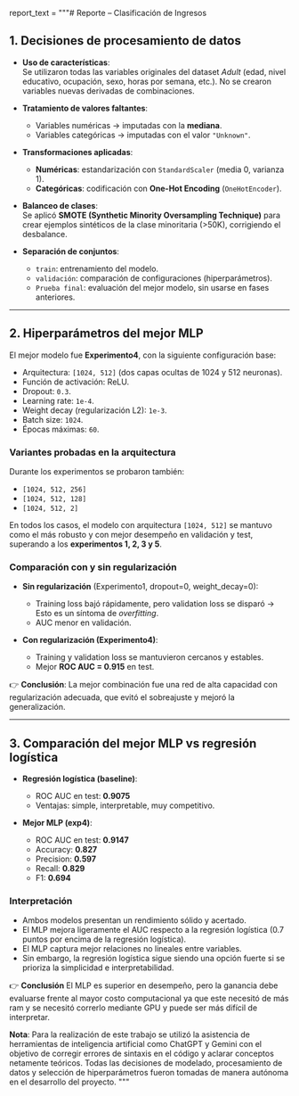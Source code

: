 report_text = """# Reporte – Clasificación de Ingresos

## 1. Decisiones de procesamiento de datos

- **Uso de características**:  
  Se utilizaron todas las variables originales del dataset *Adult* (edad, nivel educativo, ocupación, sexo, horas por semana, etc.). No se crearon variables nuevas derivadas de combinaciones.

- **Tratamiento de valores faltantes**:  
  - Variables numéricas → imputadas con la **mediana**.  
  - Variables categóricas → imputadas con el valor `"Unknown"`.  

- **Transformaciones aplicadas**:  
  - **Numéricas**: estandarización con `StandardScaler` (media 0, varianza 1).  
  - **Categóricas**: codificación con **One-Hot Encoding** (`OneHotEncoder`).  

- **Balanceo de clases**:  
  Se aplicó **SMOTE (Synthetic Minority Oversampling Technique)** para crear ejemplos sintéticos de la clase minoritaria (>50K), corrigiendo el desbalance.

- **Separación de conjuntos**:  
  - `train`: entrenamiento del modelo.  
  - `validación`: comparación de configuraciones (hiperparámetros).  
  - `Prueba final`: evaluación del mejor modelo, sin usarse en fases anteriores.

---

## 2. Hiperparámetros del mejor MLP

El mejor modelo fue **Experimento4**, con la siguiente configuración base:

- Arquitectura: `[1024, 512]` (dos capas ocultas de 1024 y 512 neuronas).  
- Función de activación: ReLU.  
- Dropout: `0.3`.  
- Learning rate: `1e-4`.  
- Weight decay (regularización L2): `1e-3`.  
- Batch size: `1024`.  
- Épocas máximas: `60`.  

### Variantes probadas en la arquitectura
Durante los experimentos se probaron también:
- `[1024, 512, 256]`  
- `[1024, 512, 128]`  
- `[1024, 512, 2]`  

En todos los casos, el modelo con arquitectura `[1024, 512]` se mantuvo como el más robusto y con mejor desempeño en validación y test, superando a los **experimentos 1, 2, 3 y 5**.

### Comparación con y sin regularización
- **Sin regularización** (Experimento1, dropout=0, weight_decay=0):  
  - Training loss bajó rápidamente, pero validation loss se disparó → Esto es un síntoma de *overfitting*.  
  - AUC menor en validación.  

- **Con regularización (Experimento4)**:  
  - Training y validation loss se mantuvieron cercanos y estables.  
  - Mejor **ROC AUC = 0.915** en test.  

👉 **Conclusión**: La mejor combinación fue una red de alta capacidad con regularización adecuada, que evitó el sobreajuste y mejoró la generalización.

---

## 3. Comparación del mejor MLP vs regresión logística

- **Regresión logística (baseline)**:  
  - ROC AUC en test: **0.9075**  
  - Ventajas: simple, interpretable, muy competitivo.

- **Mejor MLP (exp4)**:  
  - ROC AUC en test: **0.9147**  
  - Accuracy: **0.827**  
  - Precision: **0.597**  
  - Recall: **0.829**  
  - F1: **0.694**  

### Interpretación
- Ambos modelos presentan un rendimiento sólido y acertado.  
- El MLP mejora ligeramente el AUC respecto a la regresión logística (0.7 puntos por encima de la regresión logística).  
- El MLP captura mejor relaciones no lineales entre variables.  
- Sin embargo, la regresión logística sigue siendo una opción fuerte si se prioriza la simplicidad e interpretabilidad.

👉 **Conclusión** 
El MLP es superior en desempeño, pero la ganancia debe evaluarse frente al mayor costo computacional ya que este necesitó de más ram y se necesitó correrlo mediante GPU y puede ser más difícil de interpretar.

**Nota**: Para la realización de este trabajo se utilizó la asistencia de herramientas de inteligencia artificial como ChatGPT y Gemini con el objetivo de corregir errores de sintaxis en el código y aclarar conceptos netamente teóricos. Todas las decisiones de modelado, procesamiento de datos y selección de hiperparámetros fueron tomadas de manera autónoma en el desarrollo del proyecto.
"""
